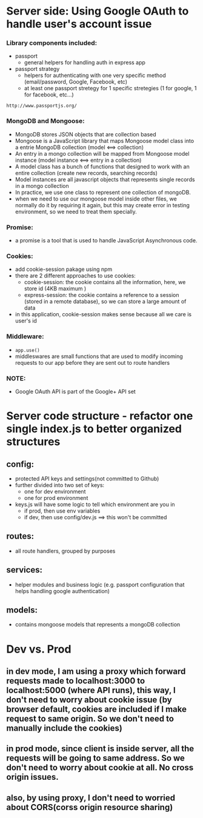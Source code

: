 # Server side: Using Google OAuth to handle user's account issue

### Library components included:

- passport
  - general helpers for handling auth in express app
- passport strategy
  - helpers for authenticating with one very specific method (email/password, Google, Facebook, etc)
  - at least one passport stretegy for 1 specific stretegies (1 for google, 1 for facebook, etc...)

`http://www.passportjs.org/`

### MongoDB and Mongoose:

- MongoDB stores JSON objects that are collection based
- Mongoose is a JavaScript library that maps Mongoose model class into a entrie MongoDB collection (model <==> collection)
- An entry in a mongo collection will be mapped from Mongoose model instance (model instance <==> entry in a collection)
- A model class has a bunch of functions that designed to work with an entire collection (create new records, searching records)
- Model instances are all javascript objects that represents single records in a mongo collection
- In practice, we use one class to represent one collection of mongoDB.
- when we need to use our mongoose model inside other files, we normally do it by requiring it again, but this may create error in testing environment, so we need to treat them specially.

### Promise:

- a promise is a tool that is used to handle JavaScript Asynchronous code.

### Cookies:

- add cookie-session pakage using npm
- there are 2 different approaches to use cookies:
  - cookie-session: the cookie contains all the information, here, we store id (4KB maximum )
  - express-session: the cookie contains a reference to a session (stored in a remote database), so we can store a large amount of data
- in this application, cookie-session makes sense because all we care is user's id

### Middleware:

- `app.use()`
- middleswares are small functions that are used to modify incoming requests to our app before they are sent out to route handlers

### NOTE:

- Google OAuth API is part of the Google+ API set

# Server code structure - refactor one single index.js to better organized structures

## config:

- protected API keys and settings(not committed to Github)
- further divided into two set of keys:
  - one for dev environment 
  - one for prod environment
- keys.js will have some logic to tell which environment are you in
  - if prod, then use env variables
  - if dev, then use config/dev.js ==> this won't be committed

## routes:

- all route handlers, grouped by purposes

## services:

- helper modules and business logic (e.g. passport configuration that helps handling google authentication)

## models:

- contains mongoose models that represents a mongoDB collection

# Dev vs. Prod
## in dev mode, I am using a proxy which forward requests made to localhost:3000 to localhost:5000 (where API runs), this way, I don't need to worry about cookie issue (by browser default, cookies are included if I make request to same origin. So we don't need to manually include the cookies)
## in prod mode, since client is inside server, all the requests will be going to same address. So we don't need to worry about cookie at all. No cross origin issues.
## also, by using proxy, I don't need to worried about CORS(corss origin resource sharing)
